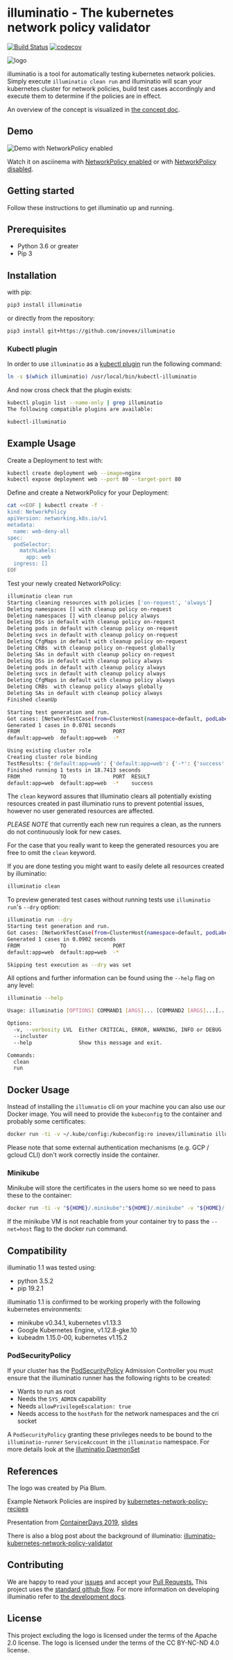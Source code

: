 # illuminatio - The kubernetes network policy validator

[![Build Status](https://travis-ci.org/inovex/illuminatio.svg?branch=master)](https://travis-ci.org/inovex/illuminatio)
[![codecov](https://codecov.io/gh/inovex/illuminatio/branch/master/graph/badge.svg)](https://codecov.io/gh/inovex/illuminatio)

![logo](/img/logo_small.png)

illuminatio is a tool for automatically testing kubernetes network policies.
Simply execute `illuminatio clean run`
and illuminatio will scan your kubernetes cluster for network policies, build test cases accordingly and execute them
to determine if the policies are in effect.

An overview of the concept is visualized in [the concept doc](docs/concept.md).

## Demo

![Demo with NetworkPolicy enabled](img/demo-netpol-enabled.gif)

Watch it on asciinema with [NetworkPolicy enabled](https://asciinema.org/a/273548) or with [NetworkPolicy disabled](https://asciinema.org/a/273556).

## Getting started

Follow these instructions to get illuminatio up and running.

## Prerequisites

- Python 3.6 or greater
- Pip 3

## Installation

with pip:

```bash
pip3 install illuminatio
```

or directly from the repository:

```bash
pip3 install git+https://github.com/inovex/illuminatio
```

### Kubectl plugin

In order to use `illuminatio` as a [kubectl plugin](https://kubernetes.io/docs/tasks/extend-kubectl/kubectl-plugins) run the following command:

```bash
ln -s $(which illuminatio) /usr/local/bin/kubectl-illuminatio
```

And now cross check that the plugin exists:

```bash
kubectl plugin list --name-only | grep illuminatio
The following compatible plugins are available:

kubectl-illuminatio
```

## Example Usage

Create a Deployment to test with:

```bash
kubectl create deployment web --image=nginx
kubectl expose deployment web --port 80 --target-port 80
```

Define and create a NetworkPolicy for your Deployment:

```bash
cat <<EOF | kubectl create -f -
kind: NetworkPolicy
apiVersion: networking.k8s.io/v1
metadata:
  name: web-deny-all
spec:
  podSelector:
    matchLabels:
      app: web
  ingress: []
EOF
```

Test your newly created NetworkPolicy:

```bash
illuminatio clean run
Starting cleaning resources with policies ['on-request', 'always']
Deleting namespaces [] with cleanup policy on-request
Deleting namespaces [] with cleanup policy always
Deleting DSs in default with cleanup policy on-request
Deleting pods in default with cleanup policy on-request
Deleting svcs in default with cleanup policy on-request
Deleting CfgMaps in default with cleanup policy on-request
Deleting CRBs  with cleanup policy on-request globally
Deleting SAs in default with cleanup policy on-request
Deleting DSs in default with cleanup policy always
Deleting pods in default with cleanup policy always
Deleting svcs in default with cleanup policy always
Deleting CfgMaps in default with cleanup policy always
Deleting CRBs  with cleanup policy always globally
Deleting SAs in default with cleanup policy always
Finished cleanUp

Starting test generation and run.
Got cases: [NetworkTestCase(from=ClusterHost(namespace=default, podLabels={'app': 'web'}), to=ClusterHost(namespace=default, podLabels={'app': 'web'}), port=-*)]
Generated 1 cases in 0.0701 seconds
FROM             TO               PORT
default:app=web  default:app=web  -*

Using existing cluster role
Creating cluster role binding
TestResults: {'default:app=web': {'default:app=web': {'-*': {'success': True}}}}
Finished running 1 tests in 18.7413 seconds
FROM             TO               PORT  RESULT
default:app=web  default:app=web  -*    success
```

The `clean` keyword assures that illuminatio clears all potentially existing resources created in past illuminatio runs to prevent potential issues, however no user generated resources are affected.

*PLEASE NOTE* that currently each new run requires a clean, as the runners do not continuously look for new cases.

For the case that you really want to keep the generated resources you are free to omit the `clean` keyword.

If you are done testing you might want to easily delete all resources created by illuminatio:

```bash
illuminatio clean
```

To preview generated test cases without running tests use `illuminatio run`'s `--dry` option:

```bash
illuminatio run --dry
Starting test generation and run.
Got cases: [NetworkTestCase(from=ClusterHost(namespace=default, podLabels={'app': 'web'}), to=ClusterHost(namespace=default, podLabels={'app': 'web'}), port=-*)]
Generated 1 cases in 0.0902 seconds
FROM             TO               PORT
default:app=web  default:app=web  -*

Skipping test execution as --dry was set
```

All options and further information can be found using the `--help` flag on any level:

```bash
illuminatio --help
```

```Bash
Usage: illuminatio [OPTIONS] COMMAND1 [ARGS]... [COMMAND2 [ARGS]...]...

Options:
  -v, --verbosity LVL  Either CRITICAL, ERROR, WARNING, INFO or DEBUG
  --incluster
  --help               Show this message and exit.

Commands:
  clean
  run
```

## Docker Usage

Instead of installing the `illumnatio` cli on your machine you can also use our Docker image.
You will need to provide the `kubeconfig` to the container and probably some certificates:

```bash
docker run -ti -v ~/.kube/config:/kubeconfig:ro inovex/illuminatio illuminatio clean run
```

Please note that some external authentication mechanisms (e.g. GCP / gcloud CLI) don't work correctly inside the container.

### Minikube

Minikube will store the certificates in the users home so we need to pass these to the container:

```bash
docker run -ti -v "${HOME}/.minikube":"${HOME}/.minikube" -v "${HOME}/.kube:"/home/illuminatio/.kube:ro inovex/illuminatio illuminatio clean run
```

If the minikube VM is not reachable from your container try to pass the `--net=host` flag to the docker run command.

## Compatibility

illuminatio 1.1 was tested using:

- python 3.5.2
- pip 19.2.1

illuminatio 1.1 is confirmed to be working properly with the following kubernetes environments:

- minikube v0.34.1, kubernetes v1.13.3
- Google Kubernetes Engine, v1.12.8-gke.10
- kubeadm 1.15.0-00, kubernetes v1.15.2

### PodSecurityPolicy

If your cluster has the [PodSecurityPolicy](https://kubernetes.io/docs/reference/access-authn-authz/admission-controllers/#podsecuritypolicy) Admission Controller you must ensure that the illuminatio runner has the following rights to be created:

- Wants to run as root
- Needs the `SYS_ADMIN` capability
- Needs `allowPrivilegeEscalation: true`
- Needs access to the `hostPath` for the network namespaces and the cri socket

A `PodSecurityPolicy` granting these privileges needs to be bound to the `illuminatio-runner` `ServiceAccount` in the `illuminatio` namespace.
For more details look at the [illuminatio DaemonSet](src/illuminatio/manifests/containerd-daemonset.yaml)

## References

The logo was created by Pia Blum.

Example Network Policies are inspired by
[kubernetes-network-policy-recipes](https://github.com/ahmetb/kubernetes-network-policy-recipes)

Presentation from [ContainerDays 2019](https://www.youtube.com/watch?v=eEkTvAez8HA&list=PLHhKcdBlprMdg-fwPD1b3IjBRR_Ga09H0&index=36), [slides](https://www.inovex.de/de/content-pool/vortraege/network-policies)

There is also a blog post about the background of illuminatio: [illuminatio-kubernetes-network-policy-validator](https://www.inovex.de/blog/illuminatio-kubernetes-network-policy-validator/)

## Contributing

We are happy to read your [issues](https://github.com/inovex/illuminatio/issues) and accept your [Pull Requests.](https://github.com/inovex/illuminatio/compare)
This project uses the [standard github flow](https://help.github.com/en/articles/creating-a-pull-request-from-a-fork).
For more information on developing illuminatio refer to [the development docs](docs/developing.md).

## License

This project excluding the logo is licensed under the terms of the Apache 2.0 license.
The logo is licensed under the terms of the CC BY-NC-ND 4.0 license.
